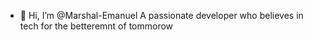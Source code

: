 - 👋 Hi, I’m @Marshal-Emanuel
A passionate developer who believes in tech for the betteremnt of tommorow

